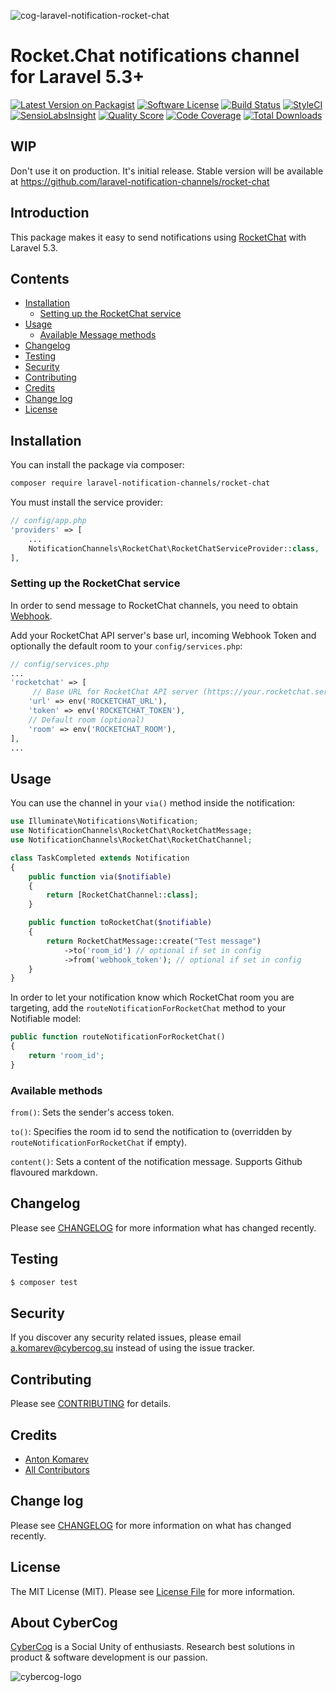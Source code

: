![cog-laravel-notification-rocket-chat](https://cloud.githubusercontent.com/assets/1849174/23518861/df6ee14e-ff85-11e6-8eea-3c4652ef82dd.png)

# Rocket.Chat notifications channel for Laravel 5.3+

[![Latest Version on Packagist](https://img.shields.io/packagist/v/laravel-notification-channels/rocket-chat.svg?style=flat-square)](https://packagist.org/packages/laravel-notification-channels/rocket-chat)
[![Software License](https://img.shields.io/badge/license-MIT-brightgreen.svg?style=flat-square)](LICENSE.md)
[![Build Status](https://img.shields.io/travis/laravel-notification-channels/rocket-chat/master.svg?style=flat-square)](https://travis-ci.org/laravel-notification-channels/rocket-chat)
[![StyleCI](https://styleci.io/repos/:style_ci_id/shield)](https://styleci.io/repos/:style_ci_id)
[![SensioLabsInsight](https://img.shields.io/sensiolabs/i/:sensio_labs_id.svg?style=flat-square)](https://insight.sensiolabs.com/projects/:sensio_labs_id)
[![Quality Score](https://img.shields.io/scrutinizer/g/laravel-notification-channels/rocket-chat.svg?style=flat-square)](https://scrutinizer-ci.com/g/laravel-notification-channels/rocket-chat)
[![Code Coverage](https://img.shields.io/scrutinizer/coverage/g/laravel-notification-channels/rocket-chat/master.svg?style=flat-square)](https://scrutinizer-ci.com/g/laravel-notification-channels/rocket-chat/?branch=master)
[![Total Downloads](https://img.shields.io/packagist/dt/laravel-notification-channels/rocket-chat.svg?style=flat-square)](https://packagist.org/packages/laravel-notification-channels/rocket-chat)

## WIP

Don't use it on production. It's initial release. Stable version will be available at https://github.com/laravel-notification-channels/rocket-chat

## Introduction

This package makes it easy to send notifications using [RocketChat](https://rocket.chat/) with Laravel 5.3. 

## Contents

- [Installation](#installation)
	- [Setting up the RocketChat service](#setting-up-the-rocketchat-service)
- [Usage](#usage)
	- [Available Message methods](#available-message-methods)
- [Changelog](#changelog)
- [Testing](#testing)
- [Security](#security)
- [Contributing](#contributing)
- [Credits](#credits)
- [Change log](#changelog)
- [License](#license)


## Installation

You can install the package via composer:

```sh
composer require laravel-notification-channels/rocket-chat
```

You must install the service provider:

```php
// config/app.php
'providers' => [
    ...
    NotificationChannels\RocketChat\RocketChatServiceProvider::class,
],
```
### Setting up the RocketChat service

In order to send message to RocketChat channels, you need to obtain [Webhook](https://rocket.chat/docs/administrator-guides/integrations#how-to-create-a-new-incoming-webhook).

Add your RocketChat API server's base url, incoming Webhook Token and optionally the default room to your `config/services.php`:

```php
// config/services.php
...
'rocketchat' => [
     // Base URL for RocketChat API server (https://your.rocketchat.server.com)
    'url' => env('ROCKETCHAT_URL'),
    'token' => env('ROCKETCHAT_TOKEN'),
    // Default room (optional)
    'room' => env('ROCKETCHAT_ROOM'),
],
...
```

## Usage

You can use the channel in your `via()` method inside the notification:

```php
use Illuminate\Notifications\Notification;
use NotificationChannels\RocketChat\RocketChatMessage;
use NotificationChannels\RocketChat\RocketChatChannel;

class TaskCompleted extends Notification
{
    public function via($notifiable)
    {
        return [RocketChatChannel::class];
    }

    public function toRocketChat($notifiable)
    {
        return RocketChatMessage::create("Test message")
            ->to('room_id') // optional if set in config
            ->from('webhook_token'); // optional if set in config
    }
}
```

In order to let your notification know which RocketChat room you are targeting, add the `routeNotificationForRocketChat` method to your Notifiable model:

```php
public function routeNotificationForRocketChat()
{
    return 'room_id';
}
```

### Available methods

`from()`: Sets the sender's access token.

`to()`: Specifies the room id to send the notification to (overridden by `routeNotificationForRocketChat` if empty).

`content()`: Sets a content of the notification message. Supports Github flavoured markdown.

## Changelog

Please see [CHANGELOG](CHANGELOG.md) for more information what has changed recently.

## Testing

```sh
$ composer test
```

## Security

If you discover any security related issues, please email a.komarev@cybercog.su instead of using the issue tracker.

## Contributing

Please see [CONTRIBUTING](CONTRIBUTING.md) for details.

## Credits

- [Anton Komarev](https://github.com/a-komarev)
- [All Contributors](../../contributors)

## Change log

Please see [CHANGELOG](CHANGELOG.md) for more information on what has changed recently.

## License

The MIT License (MIT). Please see [License File](LICENSE.md) for more information.

## About CyberCog

[CyberCog](http://www.cybercog.ru) is a Social Unity of enthusiasts. Research best solutions in product & software development is our passion.

![cybercog-logo](https://cloud.githubusercontent.com/assets/1849174/18418932/e9edb390-7860-11e6-8a43-aa3fad524664.png)
